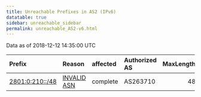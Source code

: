 ```yaml
---
title: Unreachable Prefixes in AS2 (IPv6)
datatable: true
sidebar: unreachable_sidebar
permalink: unreachable_AS2-v6.html
---
```


Data as of 2018-12-12 14:35:00 UTC


<div class="datatable-begin"></div>

| Prefix                                                   | Reason                                                                                             | affected   | Authorized AS   |   MaxLength | Anchor                                         |   unreachable /48s |
|:---------------------------------------------------------|:---------------------------------------------------------------------------------------------------|:-----------|:----------------|------------:|:-----------------------------------------------|-------------------:|
| [2801:0:210::/48](https://stat.ripe.net/2801:0:210::/48) | [INVALID ASN](https://rpki-validator.ripe.net/announcement-preview?asn=AS2&prefix=2801:0:210::/48) | complete   | AS263710        |          48 | [LACNIC](unreachable_LACNIC_RPKI_Root-v6.html) |                  1 |

<div class="datatable-end"></div>